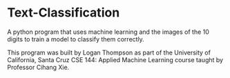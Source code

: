 # Text-Classification
A python program that uses machine learning and the images of the 10 digits to train a model to classify them correctly.

This program was built by Logan Thompson as part of the University of California, Santa Cruz CSE 144: Applied Machine Learning course taught by Professor Cihang Xie.

